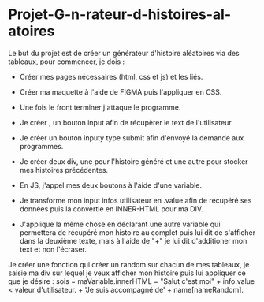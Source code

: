 # Projet-G-n-rateur-d-histoires-al-atoires


Le but du projet est de créer un générateur d'histoire aléatoires via des tableaux, pour commencer, je dois :

- Créer mes pages nécessaires (html, css et js) et les liés.
- Créer ma maquette à l'aide de FIGMA puis l'appliquer en CSS.
- Une fois le front terminer j'attaque le programme.


- Je créer , un bouton input afin de récupèrer le text de l'utilisateur.
- Je créer un bouton inputy type submit afin d'envoyé la demande aux programmes.
- Je créer deux div, une pour l'histoire généré et une autre pour stocker mes histoires précédentes.

- En JS, j'appel mes deux boutons à l'aide d'une variable.
- Je transforme mon input infos utilisateur en .value afin de récupéré ses données puis la convertie en INNER-HTML pour ma DIV.
- J'applique la même chose en déclarant une autre variable qui permettera de récupéré mon histoire au complet puis lui dit de s'afficher dans la deuxième texte, mais
à l'aide de "+" je lui dit d'additioner mon text et non l'écraser.

Je créer une fonction qui créer un random sur chacun de mes tableaux, je saisie ma div sur lequel je veux afficher mon histoire puis lui appliquer ce que je désire :
sois = maVariable.innerHTML = "Salut c'est moi" + info.value < valeur d'utilisateur. + 'Je suis accompagné de' + name[nameRandom].
